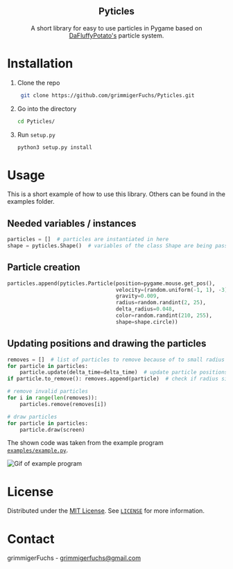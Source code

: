 <p align="center">
   <h2 align="center">Pyticles</h1>
   <p align="center">
      A short library for easy to use particles in Pygame based on <a href="https://www.youtube.com/channel/UCYNrBrBOgTfHswcz2DdZQFA" target="blank">DaFluffyPotato's</a> particle system.
   </p>
</p>


# Installation

1. Clone the repo
   ```bash
    git clone https://github.com/grimmigerFuchs/Pyticles.git
   ```
2. Go into the directory
   ```bash
   cd Pyticles/
   ```
3. Run `setup.py`
   ```bash
   python3 setup.py install
   ```

# Usage

This is a short example of how to use this library. Others can be found in the examples folder.

## Needed variables / instances

```python
particles = []  # particles are instantiated in here
shape = pyticles.Shape()  # variables of the class Shape are being passed into the "shape" argument of Particle
```

## Particle creation

```python
particles.append(pyticles.Particle(position=pygame.mouse.get_pos(),       # get mouse pos
                                   velocity=(random.uniform(-1, 1), -3),  # x and y velocity
                                   gravity=0.009,                         # gravity (pulls particles down)
                                   radius=random.randint(2, 25),          # size of particles
                                   delta_radius=0.048,                    # decreases radius every frame
                                   color=random.randint(210, 255),        # rgb or greyscale color
                                   shape=shape.circle))                   # shapes: circle or rect
```

## Updating positions and drawing the particles

```python
removes = []  # list of particles to remove because of to small radius
for particle in particles:
    particle.update(delta_time=delta_time)  # update particle positions and radii; delta time is optional
if particle.to_remove(): removes.append(particle)  # check if radius size is invalid -> remove particle if not

# remove invalid particles
for i in range(len(removes)):
    particles.remove(removes[i])

# draw particles
for particle in particles:
    particle.draw(screen)
```

The shown code was taken from the example program <a href="examples/example.py" target="blank">`examples/example.py`</a>.

![Gif of example program](https://media.giphy.com/media/uz3Ypx10Ib9C8amkfc/giphy.gif)

# License

Distributed under the <a href="https://choosealicense.com/licenses/mit/" target="blank">MIT License</a>. See <a href="LICENSE" target="blank">`LICENSE`</a> for more information.

# Contact

grimmigerFuchs - <a href="mailto:grimmigerFuchs" target="blank">grimmigerfuchs@gmail.com</a>